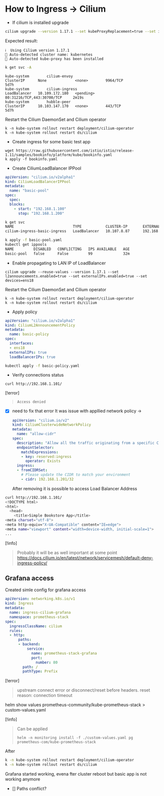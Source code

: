 # How to Ingress -> Cilium

- If cilium is installed upgrade
```bash
cilium upgrade --version 1.17.1 --set kubeProxyReplacement=true --set ingressController.enabled=true --set ingressController.loadbalancerMode=dedicated
```

Expected result:
```
ℹ️  Using Cilium version 1.17.1
🔮 Auto-detected cluster name: kubernetes
🔮 Auto-detected kube-proxy has been installed
```

```bash
k get svc -A
```

```
kube-system        cilium-envoy                                         ClusterIP      None             <none>        9964/TCP                       5d7h
kube-system        cilium-ingress                                       LoadBalancer   10.109.172.180   <pending>     80:31216/TCP,443:30700/TCP     2m19s
kube-system        hubble-peer                                          ClusterIP      10.103.147.170   <none>        443/TCP                        5d7h
```


Restart the Cilium DaemonSet and Cilium operator
```
k -n kube-system rollout restart deployment/cilium-operator
k -n kube-system rollout restart ds/cilium
```

- Create ingress for some basic test app
```
wget https://raw.githubusercontent.com/istio/istio/release-1.11/samples/bookinfo/platform/kube/bookinfo.yaml
k apply -f bookinfo.yaml
```

- Create CiliumLoadBalancer IPPool
```yaml
apiVersion: "cilium.io/v2alpha1"
kind: CiliumLoadBalancerIPPool
metadata:
  name: "basic-pool"
spec:
  spec:
  blocks:
    - start: "192.168.1.100"
      stop: "192.168.1.200"
```

```bash
k get svc
NAME                           TYPE           CLUSTER-IP       EXTERNAL-IP     PORT(S)                      AGE
cilium-ingress-basic-ingress   LoadBalancer   10.107.8.87      192.168.1.101   80:31821/TCP,443:32519/TCP   59m
```

```bash
k apply -f basic-pool.yaml
kubectl get ippools
NAME         DISABLED   CONFLICTING   IPS AVAILABLE   AGE
basic-pool   false      False         99              32m
```

- Enable propagating to LAN IP of LoadBalancer
```
cilium upgrade --reuse-values --version 1.17.1 --set l2announcements.enabled=true --set externalIPs.enabled=true --set devices=ens18
```
Restart the Cilium DaemonSet and Cilium operator
```
k -n kube-system rollout restart deployment/cilium-operator
k -n kube-system rollout restart ds/cilium
```



- Apply policy
```yaml
apiVersion: "cilium.io/v2alpha1"
kind: CiliumL2AnnouncementPolicy
metadata:
  name: basic-policy
spec:
  interfaces:
  - ens18
  externalIPs: true
  loadBalancerIPs: true
```

```bash
kubectl apply -f basic-policy.yaml
```

- Verify connections status
```
curl http://192.168.1.101/
```
[!error]
> ```
> Access denied
> ```

- [x] need to fix that error
    It was issue with appllied network policy -> 
    ```yaml
    apiVersion: "cilium.io/v2"
    kind: CiliumClusterwideNetworkPolicy
    metadata:
      name: "allow-cidr"
    spec:
      description: "Allow all the traffic originating from a specific CIDR"
      endpointSelector:
        matchExpressions:
        - key: reserved:ingress
          operator: Exists
      ingress:
      - fromCIDRSet:
        # Please update the CIDR to match your environment
        - cidr: 192.168.1.201/32
    ```
    After removing it is possible to access Load Balancer Address

```bash
curl http://192.168.1.101/
<!DOCTYPE html>
<html>
  <head>
    <title>Simple Bookstore App</title>
<meta charset="utf-8">
<meta http-equiv="X-UA-Compatible" content="IE=edge">
<meta name="viewport" content="width=device-width, initial-scale=1">
...
```
[!info]
> Probably it will be as well important at some point
> https://docs.cilium.io/en/latest/network/servicemesh/default-deny-ingress-policy/


## Grafana access

Created simle config for grafana access
```yaml
apiVersion: networking.k8s.io/v1
kind: Ingress
metadata:
  name: ingress-cilium-grafana
  namespace: prometheus-stack
spec:
  ingressClassName: cilium
  rules:
  - http:
      paths:
      - backend:
          service:
            name: prometheus-stack-grafana
            port:
              number: 80
        path: /
        pathType: Prefix
```

[!error]
> upstream connect error or disconnect/reset before headers. reset reason: connection timeout


helm show values prometheus-community/kube-prometheus-stack > custom-values.yaml

[!info]
> Can be applied
> ```
> helm -n monitoring install -f ./custom-values.yaml pg prometheus-com/kube-prometheus-stack
> ```


After 
```bash
k -n kube-system rollout restart deployment/cilium-operator
k -n kube-system rollout restart ds/cilium
```

Grafana started working, evena fter cluster reboot but basic app is not working anymore
- [] Paths conflict?


